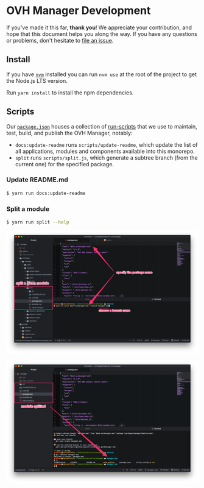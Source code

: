# OVH Manager Development

If you've made it this far, **thank you**! We appreciate your contribution, and hope that this document helps you along the way. If you have any questions or problems, don't hesitate to [file an issue](https://github.com/ovh-ux/manager/issues/new).

## Install

If you have [`nvm`](https://github.com/nvm-sh/nvm) installed you can run `nvm use` at the root of the project to get the Node.js LTS version.

Run `yarn install` to install the npm dependencies.

## Scripts

Our [`package.json`](package.json) houses a collection of [run-scripts](https://docs.npmjs.com/cli/run-script) that we use to maintain, test, build, and publish the OVH Manager, notably:

* `docs:update-readme` runs `scripts/update-readme`, which update the list of all applications, modules and components available into this monorepo.
* `split` runs `scripts/split.js`, which generate a subtree branch (from the current one) for the specified package.

### Update README.md

```sh
$ yarn run docs:update-readme
```

### Split a module

```sh
$ yarn run split --help
```

![](media/split-module-1.png)

![](media/split-module-2.png)
